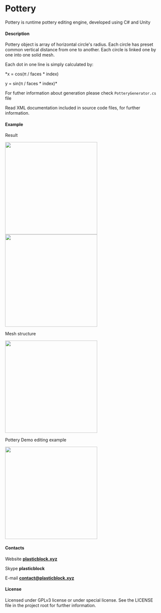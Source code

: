 # Pottery

Pottery is runtime pottery editing engine, developed using C# and Unity

#### Description

Pottery object is array of horizontal circle's radius. Each circle has preset common vertical distance from one to another. Each circle is linked one by one into one solid mesh.

Each dot in one line is simply calculated by:

*x = cos(π / faces * index)

y = sin(π / faces * index)*

For futher information about generation please check `PotteryGenerator.cs` file

Read XML documentation included in source code files, for further information.

#### Example
Result
<p>
<img src="http://plasticblock.xyz/projects/pottery/example.png" height=300>
<img src="http://plasticblock.xyz/projects/pottery/objectsExample.png" height=300>
</p>

Mesh structure
<p>
<img src="http://plasticblock.xyz/projects/pottery/meshStructure.png" height=300>
</p>

Pottery Demo editing example
<p>
<img src="http://plasticblock.xyz/projects/pottery/editingSample.gif" height=300>
</p>

#### Contacts
Website **<a href="http://plasticblock.xyz/">plasticblock.xyz</a>**

Skype **plasticblock**

E-mail **<a href="mailto: contact@plasticblock.xyz">contact@plasticblock.xyz</a>**

#### License
Licensed under GPLv3 license or under special license.
See the LICENSE file in the project root for further information.
